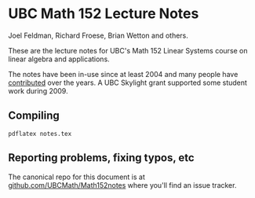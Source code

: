 UBC Math 152 Lecture Notes
==========================

Joel Feldman, Richard Froese, Brian Wetton and others.

These are the lecture notes for UBC's Math 152 Linear Systems
course on linear algebra and applications.

The notes have been in-use since at least 2004 and many people have
[contributed](https://github.com/UBCMath/Math152notes/blob/main/CONTRIBUTORS.txt)
over the years.  A UBC Skylight grant supported some student work during 2009.


Compiling
---------

`pdflatex notes.tex`


Reporting problems, fixing typos, etc
-------------------------------------

The canonical repo for this document is at
[github.com/UBCMath/Math152notes](https://github.com/UBCMath/Math152notes)
where you'll find an issue tracker.
